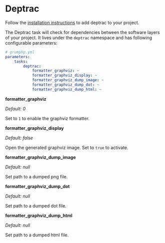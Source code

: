 # Deptrac

Follow the [installation instructions](https://github.com/sensiolabs-de/deptrac#installation) to add deptrac to your 
project.

The Deptrac task will check for dependencies between the software layers of your project. It lives under the `deptrac` 
namespace and has following configurable parameters:


```yaml
# grumphp.yml
parameters:
    tasks:
        deptrac:
            formatter_graphviz: ~
            formatter_graphviz_display: ~
            formatter_graphviz_dump_image: ~
            formatter_graphviz_dump_dot: ~
            formatter_graphviz_dump_html: ~
```


**formatter_graphviz**

*Default: 0*

Set to `1` to enable the graphviz formatter.

**formatter_graphviz_display**

*Default: false*

Open the generated graphviz image. Set to `true` to activate.

**formatter_graphviz_dump_image**

*Default: null*

Set path to a dumped png file.

**formatter_graphviz_dump_dot**

*Default: null*

Set path to a dumped dot file.

**formatter_graphviz_dump_html**

*Default: null*

Set path to a dumped html file.
